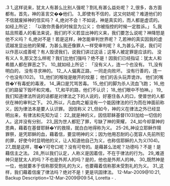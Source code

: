 .3 
1_这样说来，犹太人有甚么比别人强呢？割礼有甚么益处呢？ 2_很多，各方面都有。首先，神的圣言交��他们。 3_即使有不信的，这又何妨呢？难道他们的不信就废掉神的信实吗？ 4_绝对不会！不如说，神是真实的，而人都是虚谎的。如经上所记： 
「以致你责备的时候显为公义； 
你被指控的时候一定胜诉。」 
5_我姑且照着人的看法来说，我们的不义若显出神的义来，我们要怎么说呢？神降怒是他不义吗？ 6_绝对不是！若是这样，神怎能审判世界呢？ 7_若神的真实因我的虚谎越发显出他的荣耀，为甚么我还像罪人一样受审判呢？ 8_为甚么不说，我们可以作恶以成善呢？有人毁谤我们，说我们讲过这话；这等人被定罪是应该的。 
没有义人 
9_那又怎么样呢？我们比他们强吗？绝不是！因我们已经指证：犹太人和希腊人都在罪恶之下。 10_就如经上所记： 
「没有义人，连一个也没有。 
11_没有明白的， 
没有寻求神的。 
12_人人偏离正路，一同走向败坏。 
没有行善的，连一个也没有(102)。 
13_他们的喉咙是敞开的坟墓； 
他们的舌头玩弄诡诈。 
他们的嘴唇�Y有毒蛇的毒液， 
14_满口是咒骂苦毒。 
15_他们的脚为杀人流血飞跑； 
16_他们的路留下毁坏和灾难。 
17_和平的路，他们不认识； 
18_他们眼中不怕神。」 
19_我们知道律法所说的话都是对律法之下的人说的，好塞住各人的口，使普世的人都伏在神的审判之下。 20_所以，凡血肉之躯没有一个能因律法的行为而在神面前称义，因为律法本是要人认识罪。 
因信称义 
21_但如今，神的义在律法之外已经显明出来，有律法和先知为证： 22_就是神的义，因信耶稣基督(103)加给一切信的人。这并没有分别， 23_因为世人都犯了罪，亏缺了神的荣耀， 24_如今却蒙神的恩典，藉着在基督耶稣�Y的救赎，就白白地得称为义。 25-26_神设立耶稣作赎罪祭，是凭耶稣的血，藉着信，要显明神的义；因为他用忍耐的心宽容人先前所犯的罪，好使今时显明他的义，让人知道他自己为义，也称信耶稣的人为义(104)。 
27_既是这样，哪�Y可夸口呢？没有可夸的。是藉甚么法呢？功德吗？不是！是藉信主之法。 28_所以我们认定，人称义是因着信，不在于律法的行为。 29_难道神只是犹太人的吗？不也是外邦人的吗？是的，他也是外邦人的神。 30_既然神是一位，他就要本于信称那受割礼的为义，也要藉着信称那未受割礼的为义。 31_这样，我们藉着信废了律法吗？绝对不是！更是巩固律法。 
12-Mar-2009@10:21, Backup Description=12-Mar-2009@09:54, Loretta - 
.